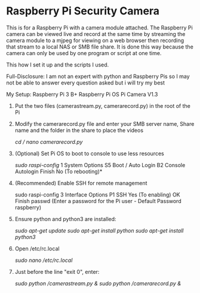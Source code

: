 # Raspberry Pi Security Camera
This is for a Raspberry Pi with a camera module attached.
The Raspberry Pi camera can be viewed live and record at the same time by streaming the camera module to a mjpeg for viewing on a web browser then recording that stream to a local NAS or SMB file share.
It is done this way because the camera can only be used by one program or script at one time.

This how I set it up and the scripts I used.

Full-Disclosure: I am not an expert with python and Raspberry Pis so I may not be able to answer every question asked but i will try my best

My Setup:
Raspberry Pi 3 B+
Raspberry Pi OS
Pi Camera V1.3

1. Put the two files (camerastream.py, camerarecord.py) in the root of the Pi
2. Modify the camerarecord.py file and enter your SMB server name, Share name and the folder in the share to place the videos

	*cd /
	nano camerarecord.py*

3. (Optional) Set Pi OS to boot to console to use less resources

	*sudo raspi-config*
	1 System Options
	S5 Boot / Auto Login
	B2 Console Autologin
	Finish
	No (To rebooting)*

4. (Recommended) Enable SSH for remote management
	
	sudo raspi-config
	3 Interface Options
	P1 SSH
	Yes (To enabling)
	OK
	Finish
	passwd
	(Enter a password for the Pi user - Default Password raspberry)
	

6. Ensure python and python3 are installed:

    *sudo apt-get update
    sudo apt-get install python
    sudo apt-get install python3*

7. Open /etc/rc.local

	*sudo nano /etc/rc.local*
	
8. Just before the line "exit 0", enter:

	*sudo python /camerastream.py &
	sudo python /camerarecord.py &*
